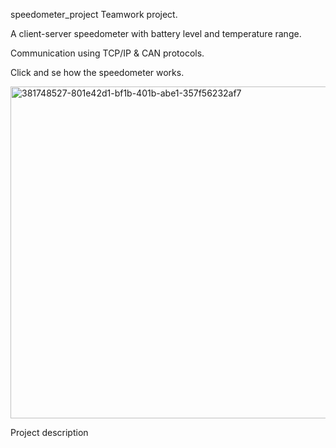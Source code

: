 speedometer_project
Teamwork project.

A client-server speedometer with battery level and temperature range.

Communication using TCP/IP & CAN protocols.

Click and se how the speedometer works.


<img width="807" height="531" alt="381748527-801e42d1-bf1b-401b-abe1-357f56232af7" src="https://github.com/user-attachments/assets/4a62291d-39a8-4c96-a2da-c6e0265440c2" />

Project description 
